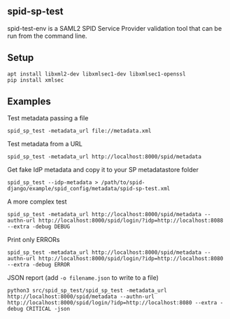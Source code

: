 spid-sp-test
------------
spid-test-env is a SAML2 SPID Service Provider validation tool that can be run from the command line.


Setup
-----

````
apt install libxml2-dev libxmlsec1-dev libxmlsec1-openssl
pip install xmlsec
````


Examples
--------

Test metadata passing a file
````
spid_sp_test -metadata_url file://metadata.xml
````

Test metadata from a URL
````
spid_sp_test -metadata_url http://localhost:8000/spid/metadata
````

Get fake IdP metadata and copy it to your SP metadatastore folder
````
spid_sp_test --idp-metadata > /path/to/spid-django/example/spid_config/metadata/spid-sp-test.xml
````

A more complex test
````
spid_sp_test -metadata_url http://localhost:8000/spid/metadata --authn-url http://localhost:8000/spid/login/?idp=http://localhost:8088 --extra -debug DEBUG
````

Print only ERRORs
````
spid_sp_test -metadata_url http://localhost:8000/spid/metadata --authn-url http://localhost:8000/spid/login/?idp=http://localhost:8080 --extra -debug ERROR
````

JSON report (add `-o filename.json` to write to a file)
````
python3 src/spid_sp_test/spid_sp_test -metadata_url http://localhost:8000/spid/metadata --authn-url http://localhost:8000/spid/login/?idp=http://localhost:8080 --extra -debug CRITICAL -json
````
